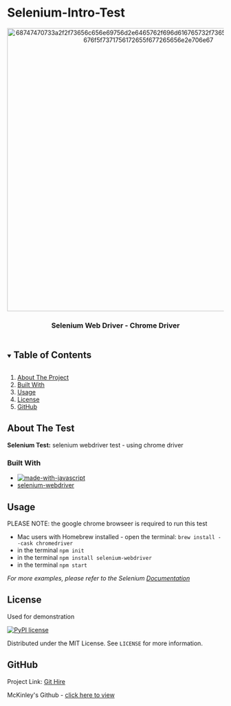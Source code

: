 # Selenium-Intro-Test

<p align="center">
<img  width="657" alt="68747470733a2f2f73656c656e69756d2e6465762f696d616765732f73656c656e69756d5f6c6f676f5f7371756172655f677265656e2e706e67" src="https://user-images.githubusercontent.com/85579055/131240457-efd3b32b-ca8d-4105-b480-110120273f38.png">
</p>

<h3 align="center"> Selenium Web Driver - Chrome Driver</h3>

<!-- TABLE OF CONTENTS -->
<details open="open">
  <summary><h2 style="display: inline-block">Table of Contents</h2></summary>
  <ol>
    <li><a href="#about-the-project">About The Project</a></li>
    <li><a href="#built-with">Built With</a></li>
    <li><a href="#usage">Usage</a></li>
    <li><a href="#license">License</a></li>
    <li><a href="#GitHub">GitHub</a></li>
  </ol>
</details>



<!-- ABOUT THE PROJECT -->
## About The Test

**Selenium Test:** selenium webdriver test - using chrome driver


### Built With

* [![made-with-javascript](https://img.shields.io/badge/Made%20with-JavaScript-1f425f.svg)](https://www.javascript.com)
* [selenium-webdriver](https://www.npmjs.com/package/selenium-webdriver)





## Usage
PLEASE NOTE:  the google chrome browseer is required to run this test
* Mac users with Homebrew installed - open the terminal: `brew install --cask chromedriver`
* in the terminal `npm init`
* in the terminal `npm install selenium-webdriver`
* in the terminal `npm start`

_For more examples, please refer to the Selenium [Documentation](https://www.npmjs.com/package/selenium-webdriver)_




## License

Used for demonstration

[![PyPI license](https://img.shields.io/pypi/l/ansicolortags.svg)](https://www.mit.edu/~amini/LICENSE.md)


Distributed under the MIT License. See `LICENSE` for more information.


## GitHub

Project Link: [Git Hire](https://github.com/mcfulmer13/Selenium-Intro-Test)


McKinley's Github - [click here to view](https://github.com/mcfulmer13)



